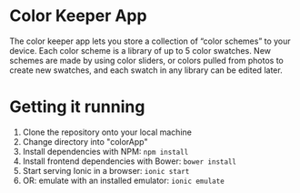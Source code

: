 Color Keeper App
====================

The color keeper app lets you store a collection of “color schemes” to your device. Each color scheme is a library of up to 5 color swatches. New schemes are made by using color sliders, or colors pulled from photos to create new swatches, and each swatch in any library can be edited later.

# Getting it running

1. Clone the repository onto your local machine
2. Change directory into "colorApp"
3. Install dependencies with NPM:
```npm install```
4. Install frontend dependencies with Bower:
```bower install```
4. Start serving Ionic in a browser:
```ionic start```
5. OR: emulate with an installed emulator:
```ionic emulate```

